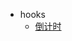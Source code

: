 <!-- _sidebar.md -->
- hooks
  - [倒计时](vue3/hooks/useCountDown.md)
<!-- - [介绍](README)
- [快速开始](contents/development)
- [指南](contents/guide)
- [配置](contents/configure)
- [主题](contents/themes)
- [插件](contents/plugins)
- [部署](contents/production)
- [表情包](contents/emoji) -->
